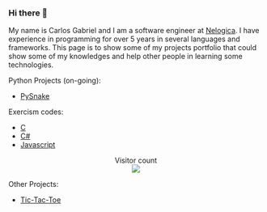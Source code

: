 ### Hi there 👋

My name is Carlos Gabriel and I am a software engineer at [Nelogica](https://www.linkedin.com/company/nelogica/mycompany/verification/). I have experience in programming for over 5 years in several languages and frameworks. This page is to show some of my projects portfolio that could show some of my knowledges and help other people in learning some technologies.

Python Projects (on-going):
- [PySnake](https://github.com/carlosaustriaco/PySnake)

Exercism codes:
- [C](https://github.com/carlosaustriaco/Exercism/tree/master/C)
- [C#](https://github.com/carlosaustriaco/Exercism/tree/master/C%23)
- [Javascript](https://github.com/carlosaustriaco/Exercism/tree/master/Javascript)

 <p align="center"> 
  Visitor count<br>
  <img src="https://profile-counter.glitch.me/carlosaustriaco/count.svg" />
</p>

Other Projects:
-  [Tic-Tac-Toe](https://github.com/carlosaustriaco/Tic-Tac-Toe)

<!--
**carlosaustriaco/carlosaustriaco** is a ✨ _special_ ✨ repository because its `README.md` (this file) appears on your GitHub profile.

Here are some ideas to get you started:

- 🔭 I’m currently working on ...
- 🌱 I’m currently learning ...
- 👯 I’m looking to collaborate on ...
- 🤔 I’m looking for help with ...
- 💬 Ask me about ...
- 📫 How to reach me: ...
- 😄 Pronouns: ...
- ⚡ Fun fact: ...
-->
